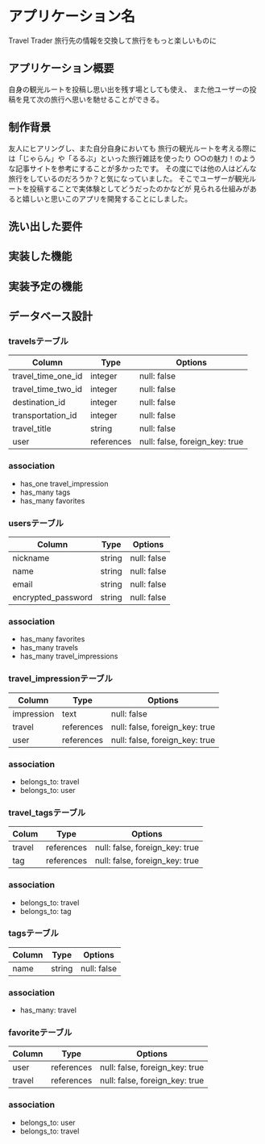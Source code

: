 
# アプリケーション名
Travel Trader
旅行先の情報を交換して旅行をもっと楽しいものに

## アプリケーション概要
自身の観光ルートを投稿し思い出を残す場としても使え、
また他ユーザーの投稿を見て次の旅行へ思いを馳せることができる。

## 制作背景
友人にヒアリングし、また自分自身においても
旅行の観光ルートを考える際には「じゃらん」や「るるぶ」といった旅行雑誌を使ったり
○○の魅力！のような記事サイトを参考にすることが多かったです。
その度にでは他の人はどんな旅行をしているのだろうか？と気になっていました。
そこでユーザーが観光ルートを投稿することで実体験としてどうだったのかなどが
見られる仕組みがあると嬉しいと思いこのアプリを開発することにしました。

## 洗い出した要件

## 実装した機能

## 実装予定の機能

## データベース設計

### travelsテーブル
| Column                | Type       | Options                        |
| --------------------- | ---------- | ------------------------------ |
| travel_time_one_id    | integer    | null: false                    |
| travel_time_two_id    | integer    | null: false                    |
| destination_id        | integer    | null: false                    |
| transportation_id     | integer    | null: false                    |
| travel_title          | string     | null: false                    |
| user                  | references | null: false, foreign_key: true |

### association
- has_one travel_impression
- has_many tags
- has_many favorites

### usersテーブル
| Column             | Type   | Options     |
| ------------------ | ------ | ----------- |
| nickname           | string | null: false |
| name               | string | null: false |
| email              | string | null: false |
| encrypted_password | string | null: false |

### association
- has_many favorites
- has_many travels
- has_many travel_impressions

### travel_impressionテーブル
| Column     | Type       | Options                        |
| ---------- | ---------- | ------------------------------ |
| impression | text       | null: false                    |
| travel     | references | null: false, foreign_key: true |
| user       | references | null: false, foreign_key: true |

### association
- belongs_to: travel
- belongs_to: user

### travel_tagsテーブル
| Colum  | Type       | Options                        |
| ------ | ---------- | ------------------------------ |
| travel | references | null: false, foreign_key: true |
| tag    | references | null: false, foreign_key: true |

### association
- belongs_to: travel
- belongs_to: tag

### tagsテーブル
| Column | Type   | Options     |
| ------ | ------ | ----------- |
| name   | string | null: false |

### association
- has_many: travel

### favoriteテーブル
| Column | Type       | Options                        |
| ------ | ---------- | ------------------------------ |
| user   | references | null: false, foreign_key: true |
| travel | references | null: false, foreign_key: true |

### association
- belongs_to: user
- belongs_to: travel

